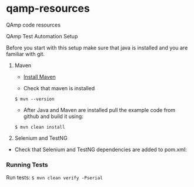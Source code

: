 # qamp-resources
QAmp code resources

QAmp Test Automation Setup

Before you start with this setup make sure that java is installed and you are familiar with git.

1. Maven
    * [Install Maven](https://maven.apache.org/install.html)

    * Check that maven is installed
    ```
    $ mvn --version
    ```
    * After Java and Maven are installed pull the example code from github and build it using:
    ```
    $ mvn clean install
    ```

2. Selenium and TestNG

* Check that Selenium and TestNG dependencies are added to pom.xml:


### Running Tests

Run tests:
	```
	$ mvn clean verify -Pserial
	```